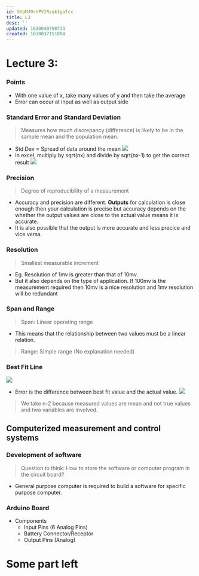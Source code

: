 ```yaml
---
id: 5YpMJ0rhPVIRzqk1gaTcx
title: L3
desc: ''
updated: 1630040798733
created: 1630037151804
---
```


# Lecture 3: 
### Points
* With one value of x, take many values of y and then take the average
* Error can occur at input as well as output side
### Standard Error and Standard Deviation
> Measures how much discrepancy (difference) is likely to be in the sample mean and the population mean.

* Std Dev = Spread of data around the mean
![](/assets/images/2021-08-27-09-42-54.png)
* In excel, multiply by sqrt(nx) and divide by sqrt(nx-1) to get the correct result
![](/assets/images/2021-08-27-09-44-23.png)
### Precision
> Degree of reproducibility of a measurement

* Accuracy and precision are different. **Outputs** for calculation is close enough then your calculation is precise but accuracy depends on the whether the output values are close to the actual value means it is accurate.
* It is also possible that the output is more accurate and less precice and vice versa.
### Resolution
> Smallest measurable increment

* Eg. Resolution of 1mv is greater than that of 10mv.
* But it also depends on the type of application. If 100mv is the measurement required then 10mv is a nice resolution and 1mv resolution will be redundant
### Span and Range
> Span: Linear operating range

* This means that the relationship between two values must be a linear relation.
> Range: Simple range (No explanation needed)

### Best Fit Line
![](/assets/images/2021-08-27-10-03-26.png)
* Error is the difference between best fit value and the actual value.
![](/assets/images/2021-08-27-10-09-13.png)
> We take n-2 because measured values are mean and not true values and two variables are involved.

## Computerized measurement and control systems
### Development of software
> Question to think: How to store the software or computer program in the circuit board?

* General purpose computer is required to build a software for specific purpose computer.
### Arduino Board
* Components
    * Input Pins (6 Analog Pins)
    * Battery Connector/Receptor
    * Output Pins (Analog)
# **Some part left**